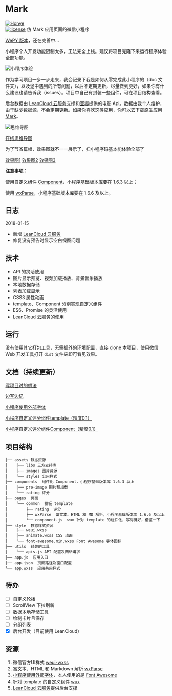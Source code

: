 # Mark
[![Honye](https://img.shields.io/badge/Honye-%E7%BA%A2%E5%8F%B6-000000.svg)](https://hongye567.github.io/)  
[![license](https://img.shields.io/badge/license-Apache%202.0-000000.svg)](https://github.com/Hongye567/weapp-mark/blob/master/LICENSE)
仿 Mark 应用页面的微信小程序

[WePY 版本](https://github.com/Hongye567/wepy-mark)，还在完善中…

小程序个人开发功能限制太多，无法完全上线。建议将项目克隆下来运行程序体验全部功能。

![小程序体验](http://oz126ti4w.bkt.clouddn.com/image/mark.jpg)

作为学习项目一步一步走来，我会记录下我是如何从零完成此小程序的（doc 文件夹），以及途中遇到的所有问题，以后不定期更新，尽量做到更好，如果你有什么建议也请告诉我（issues）。项目中自己有封装一些组件，可在项目结构查看。

后台数据由 [LeanCloud 云服务](https://leancloud.cn/)支撑和[豆瓣](https://developers.douban.com/)提供的电影 Api。数据由我个人维护，由于缺少数据源，不会定期更新。如果你喜欢这类应用，你可以去下载原生应用 [Mark](http://a.app.qq.com/o/simple.jsp?pkgname=com.intlime.mark&fromcase=40002)。

![思维导图](http://oz126ti4w.bkt.clouddn.com/image/MarkMind.png)

[在线思维导图](https://www.processon.com/view/5a5c45d7e4b0abe85d562bda)

为了节省篇幅，效果图就不一一展示了，扫小程序码基本能体验全部了

[效果图1](http://opz28dn03.bkt.clouddn.com/images/IMG_1558.JPG?imageslim&imageView2/2/h/300)
[效果图2](http://opz28dn03.bkt.clouddn.com/images/IMG_1559.JPG?imageslim&imageView2/2/h/300)
[效果图3](http://opz28dn03.bkt.clouddn.com/images/CTJB2779.GIF?imageslim&imageView2/2/h/300)

**注意事项：**

使用自定义组件 [Component](https://mp.weixin.qq.com/debug/wxadoc/dev/framework/custom-component/)，小程序基础版本库要在 1.6.3 以上；

使用 [wxParse](https://github.com/icindy/wxParse)，小程序基础版本库要在 1.6.6 及以上。

## 日志
2018-01-15

- 新增 [LeanCloud 云服务](https://leancloud.cn/)
- 修复没有预告时显示空白视图问题

## 技术
- API 的灵活使用
- 图片显示预览、视频加载播放、背景音乐播放
- 本地数据存储
- 列表加载显示
- CSS3 属性动画
- template、Component 分别实现自定义组件
- ES6、Promise 的灵活使用
- LeanCloud 云服务的使用

## 运行
没有使用其它打包工具，无需额外的环境配置，直接 clone 本项目，使用微信 Web 开发工具打开 `dist` 文件夹即可看见效果。

## 文档（持续更新）
[写项目时的想法](./doc/thought.md)

[边写边记](./doc/小程序笔记)

[小程序使用外部字体](./doc/小程序使用外部字体.md)

[小程序自定义评分组件template（精度0.1）](./doc/小程序自定义评分组件template（精度0.1）.md)

[小程序自定义评分组件Component（精度0.1）](./doc/小程序自定义评分组件Component（精度0.1）.md)

## 项目结构
```
├── assets 静态资源
│    ├── libs 三方支持库
│    ├── images 图片资源
│    └── styles 公用样式
├── components  组件化 Component，小程序基础版本库 1.6.3 以上
│    ├── pre-image 图片预加载
│    └── rating 评分
├── pages  页面
│    └── common  模板 template
│        ├── rating  评分
│        ├── wxParse  富文本、HTML 和 MD 解析，小程序基础版本库 1.6.6 及以上
│        └── component.js  wux 针对 template 的组件化，写得挺好，借鉴一下
├── style  静态样式资源
│    ├── weui.wxss
│    ├── animate.wxss CSS 动画
│    └── font-awesome.min.wxss Font Awesome 字体图标
├── utils  封装的工具
│    └── apis.js API 配置及网络请求
├── app.js  应用入口
├── app.json  页面路径及窗口配置
└── app.wxss  应用共用样式
```

## 待办

- [ ] 自定义轮播
- [ ] ScrollView 下拉刷新
- [ ] 数据本地存储工具
- [ ] 绘制卡片且保存
- [ ] 分组列表
- [x]  后台开发（目前使用 LeanCloud）

## 资源
1. 微信官方UI样式 [weui-wxss](https://github.com/Tencent/weui-wxss/)
2. 富文本、HTML 和 Markdown 解析 [wxParse](https://github.com/icindy/wxParse)
3. [小程序使用外部字体](./doc/小程序使用外部字体.md)，本人使用的是 [Font Awesome](http://fontawesome.io/)
4. 针对 template 的自定义组件 [wux](https://github.com/skyvow/wux)
5. [LeanCloud 云服务](https://leancloud.cn/)提供后台支撑